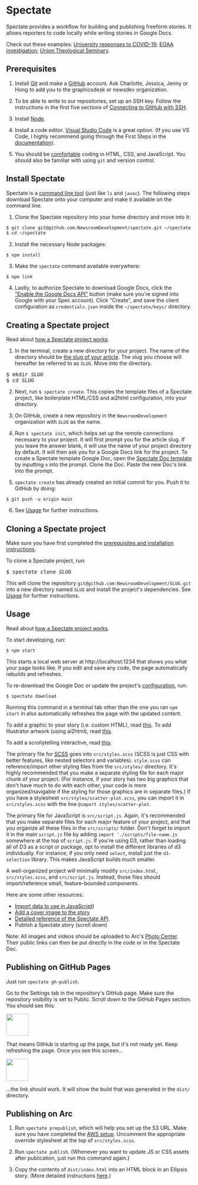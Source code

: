 # Spectate

Spectate provides a workflow for building and publishing freeform stories. It allows reporters to code locally while writing stories in Google Docs.

Check out these examples: [University responses to COVID-19](https://www.columbiaspectator.com/news/2020/04/13/the-us-and-ivy-league-schools-were-late-to-respond-to-covid-19-data-shows-international-universities-did-better/); [EOAA investigation](https://www.columbiaspectator.com/eye-lead/2019/11/15/students-and-faculty-say-gender-based-harassment-and-discrimination-at-columbia-is-systemic-why-are-they-turning-away-from-the-system-built-to-address-it/); [Union Theological Seminary](https://github.com/graphicsdesk/uts).

## Prerequisites

1. Install [Git](https://git-scm.com/book/en/v2/Getting-Started-Installing-Git) and make a [GitHub](https://github.com) account. Ask Charlotte, Jessica, Jenny or Hong to add you to the graphicsdesk or newsdev organization.

2. To be able to write to our repositories, set up an SSH key. Follow the instructions in the first five sections of [Connecting to GitHub with SSH](https://help.github.com/en/articles/connecting-to-github-with-ssh).

3. Install [Node](https://nodejs.org/en/).

4. Install a code editor. [Visual Studio Code](https://code.visualstudio.com) is a great option. (If you use VS Code, I highly recommend going through the First Steps in the [documentation](https://code.visualstudio.com/docs)).

5. You should be [comfortable](https://docs.google.com/document/d/1qC8zC7lfk4TyNe2XIGwAVOa-oVDxmbnvwOGkqkguaZA/edit#) coding in HTML, CSS, and JavaScript. You should also be familiar with using `git` and version control.

## Install Spectate

Spectate is a [command line tool](https://vgkits.org/blog/what-is-a-terminal) (just like `ls` and `javac`). The following steps download Spectate onto your computer and make it available on the command line.

1. Clone the Spectate repository into your home directory and move into it:

```sh
$ git clone git@github.com:NewsroomDevelopment/spectate.git ~/spectate
$ cd ~/spectate
```

2. Install the necessary Node packages:

```
$ npm install
```

3. Make the `spectate` command available everywhere:

```
$ npm link
```

4. Lastly, to authorize Spectate to download Google Docs, click the ["Enable the Google Docs API"](https://developers.google.com/docs/api/quickstart/nodejs) button (make sure you're signed into Google with your Spec account). Click "Create", and save the client configuration as `credentials.json` inside the `~/spectate/keys/` directory.

## Creating a Spectate project

Read about [how a Spectate project works](https://github.com/graphicsdesk/spectate/wiki/How-a-Spectate-project-works).

1. In the terminal, create a new directory for your project. The name of the directory should be [the slug of your article]((https://github.com/graphicsdesk/spectate/wiki/API-Documentation#slug)). The slug you choose will hereafter be referred to as _`SLUG`_. Move into the directory.

<pre>
$ mkdir <var>SLUG</var>
$ cd <var>SLUG</var>
</pre>

2. Next, run `$ spectate create`. This copies the template files of a Spectate project, like boilerplate HTML/CSS and ai2html configuration, into your directory.

3. On GitHub, create a new repository in the `NewsroomDevelopment` organization with _`SLUG`_ as the name.

4. Run `$ spectate init`, which helps set up the remote connections necessary to your project. It will first prompt you for the article slug. If you leave the answer blank, it will use the name of your project directory by default. It will then ask you for a Google Docs link for the project. To create a Spectate template Google Doc, open the [Spectate Doc template](https://docs.google.com/document/d/1JV2fVhKWMo1MHIJqL3oq10mRSOrWPO_iRnRkmD92N5g/edit) by inputting `o` into the prompt. Clone the Doc. Paste the new Doc's link into the prompt.

5. `spectate create` has already created an initial commit for you. Push it to GitHub by doing:

```
$ git push -u origin main
```

6. See [Usage](#usage) for further instructions.

## Cloning a Spectate project

Make sure you have first completed the [prerequisites and installation instructions](#prerequisites).

To clone a Spectate project, run:

<pre>
$ spectate clone <var>SLUG</var>
</pre>

This will clone the repository `git@github.com:NewsroomDevelopment/SLUG.git` into a new directory named _`SLUG`_ and install the project's dependencies. See [Usage](#usage) for further instructions.

## Usage

Read about [how a Spectate project works](https://github.com/graphicsdesk/spectate/wiki/How-a-Spectate-project-works).

To start developing, run:
```
$ npm start
```
This starts a local web server at http://localhost:1234 that shows you what your page looks like. If you edit and save any code, the page automatically rebuilds and refreshes.

To re-download the Google Doc or update the project's [configuration](https://github.com/graphicsdesk/spectate/wiki/API-Documentation#spectate-config), run:
```
$ spectate download
```
Running this command in a terminal tab other than the one you ran `npm start` in also automatically refreshes the page with the updated content.

To add a graphic to your story (i.e. custom HTML), read [this](https://github.com/graphicsdesk/spectate/wiki/Adding-a-Graphic). To add Illustrator artwork (using ai2html), read [this](https://github.com/graphicsdesk/spectate/wiki/Illustrator-and-ai2html).

To add a scrollytelling interactive, read [this](https://github.com/graphicsdesk/spectate/wiki/Scrollytelling).

The primary file for [SCSS](https://sass-lang.com/) goes into `src/styles.scss` (SCSS is just CSS with better features, like nested selectors and variables). `style.scss` can reference/import other styling files from the `src/styles/` directory. It's highly recommended that you make a separate styling file for each major chunk of your project. (For instance, if your story has two big graphics that don't have much to do with each other, your code is more organized/navigable if the styling for those graphics are in separate files.) If you have a stylesheet `src/styles/scatter-plot.scss`, you can import it in `src/styles.scss` with the line `@import styles/scatter-plot`.

The primary file for JavaScript is `src/script.js`. Again, it's recommended that you make separate files for each major feature of your project, and that you organize all these files in the `src/scripts/` folder. Don't forget to import it in the main `script.js` file by adding `import './scripts/file-name.js` somewhere at the top of `script.js`. If you're using D3, rather than loading all of D3 as a script or package, opt to install the different libraries of d3 individually. For instance, if you only need `select`, install just the `d3-selection` library. This makes JavaScript builds much smaller.

A well-organized project will minimally modify `src/index.html`, `src/styles.scss`, and `src/script.js`. Instead, those files should import/reference small, feature-bounded components.

Here are some other resources:
* [Import data to use in JavaScript](https://github.com/graphicsdesk/spectate/wiki/Importing-data))
* [Add a cover image to the story](https://github.com/graphicsdesk/spectate/wiki/Add-a-cover)
* [Detailed reference of the Spectate API](https://github.com/graphicsdesk/spectate/wiki/API-Documentation).
* Publish a Spectate story (scroll down)

Note: All images and videos should be uploaded to Arc's [Photo Center](https://spectator.arcpublishing.com/photo/). Their public links can then be put directly in the code or in the Spectate Doc.

## Publishing on GitHub Pages

Just run `spectate gh-publish`.

Go to the Settings tab in the repository's GitHub page. Make sure the repository visibility is set to Public. Scroll down to the GitHub Pages section. You should see this:

<img height="60px" src="https://i.imgur.com/PUywcxK.png" />

That means GitHub is starting up the page, but it's not ready yet. Keep refreshing the page. Once you see this screen…

<img height="60px" src="https://i.imgur.com/YCMCrzu.png" />

…the link should work. It will show the build that was generated in the `dist/` directory.

## Publishing on Arc

1. Run `spectate prepublish`, which will help you set up the S3 URL. Make sure you have completed the [AWS setup](https://github.com/graphicsdesk/spectate/wiki/API-Documentation#aws-setup). Uncomment the appropriate override stylesheet at the top of `src/styles.scss`.

2. Run `spectate publish`. (Whenever you want to update JS or CSS assets after publication, just run this command again.)

3. Copy the contents of `dist/index.html` into an HTML block in an Ellipsis story. (More detailed instructions [here](https://github.com/graphicsdesk/spectate/wiki/Putting-a-Spectate-project-on-Arc).)

